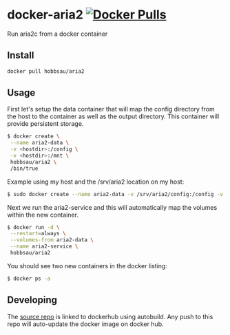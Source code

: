 # docker-aria2 [![Docker Pulls](https://img.shields.io/docker/pulls/hobbsau/docker-aria2.svg)](https://hub.docker.com/r/hobbsau/docker-aria2/)

Run aria2c from a docker container

## Install
```sh
docker pull hobbsau/aria2
```

## Usage

First let's setup the data container that will map the config directory from the host to the container as well as the output directory. This container will provide persistent storage.
```sh
$ docker create \
 --name aria2-data \
 -v <hostdir>:/config \
 -v <hostdir>:/mnt \
 hobbsau/aria2 \
 /bin/true
```  

Example using my host and the /srv/aria2 location on my host:
```sh
$ sudo docker create --name aria2-data -v /srv/aria2/config:/config -v /srv/aria2/mnt:/mnt hobbsau/aria2
```  

Next we run the aria2-service and this will automatically map the volumes within the new container.
```sh
$ docker run -d \
 --restart=always \
 --volumes-from aria2-data \
 --name aria2-service \
 hobbsau/aria2
```  

You should see two new containers in the docker listing:
```sh
$ docker ps -a
```

## Developing
The [source repo](https://github.com/hobbsAU/docker-aria2) is linked to dockerhub using autobuild. Any push to this repo will auto-update the docker image on docker hub.
